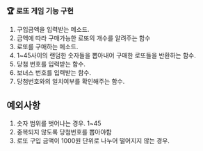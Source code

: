 ### 🏆 로또 게임 기능 구현

1. 구입금액을 입력받는 메소드.
2. 금액에 따라 구매가능한 로또의 개수를 알려주는 함수
3. 로또를 구매하는 메소드.
4. 1~45사이의 랜덤한 숫자들을 뽑아내어 구매한 로또들을 반환하는 함수.
5. 당첨 번호를 입력받는 함수.
6. 보너스 번호를 입력받는 함수.
7. 당첨번호와의 일치여부를 확인해주는 함수.


## 예외사항
1. 숫자 범위를 벗어나는 경우. 1~45
2. 중복되지 않도록 당첨번호를 뽑아야함
3. 로또 구입 금액이 1000원 단위로 나누어 떨어지지 않는 경우.